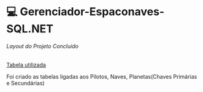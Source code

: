 



 # :computer:  Gerenciador-Espaconaves-SQL.NET
######  Layout do Projeto Concluído

[Tabela utilizada ](https://github.com/Doni-zete/Gerenciador-Espaconaves-SQL.NET/blob/main/scripts-tabelas.sql)

Foi criado as tabelas ligadas aos Pilotos, Naves, Planetas(Chaves Primárias e Secundárias)



